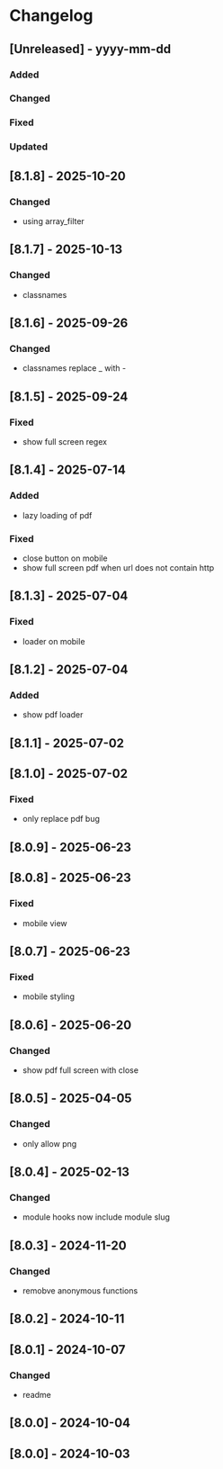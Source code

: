 # Changelog
## [Unreleased] - yyyy-mm-dd

### Added

### Changed

### Fixed

### Updated

## [8.1.8] - 2025-10-20


### Changed
- using array_filter

## [8.1.7] - 2025-10-13


### Changed
- classnames

## [8.1.6] - 2025-09-26


### Changed
- classnames replace _ with -

## [8.1.5] - 2025-09-24


### Fixed
- show full screen regex

## [8.1.4] - 2025-07-14


### Added
- lazy loading of pdf

### Fixed
- close button on mobile
- show full screen pdf when url does not contain http

## [8.1.3] - 2025-07-04


### Fixed
- loader on mobile

## [8.1.2] - 2025-07-04


### Added
- show pdf loader

## [8.1.1] - 2025-07-02


## [8.1.0] - 2025-07-02


### Fixed
- only replace pdf bug

## [8.0.9] - 2025-06-23


## [8.0.8] - 2025-06-23


### Fixed
- mobile view

## [8.0.7] - 2025-06-23


### Fixed
- mobile styling

## [8.0.6] - 2025-06-20


### Changed
- show pdf full screen with close

## [8.0.5] - 2025-04-05


### Changed
- only allow png

## [8.0.4] - 2025-02-13


### Changed
- module hooks now include module slug

## [8.0.3] - 2024-11-20


### Changed
- remobve anonymous functions

## [8.0.2] - 2024-10-11


## [8.0.1] - 2024-10-07


### Changed
- readme

## [8.0.0] - 2024-10-04


## [8.0.0] - 2024-10-03
